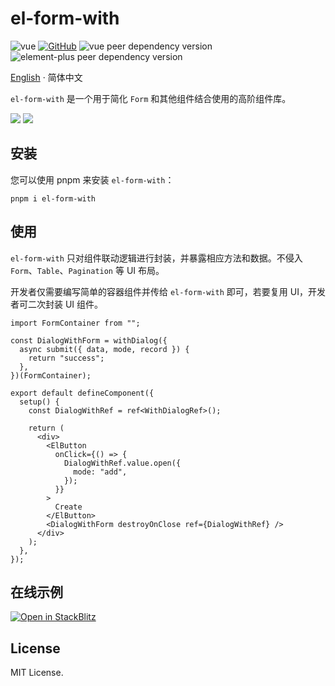 # el-form-with

![vue](https://img.shields.io/badge/Vue_3-4FC08D?logo=vue.js&labelColor=263238)
[![GitHub](https://img.shields.io/github/license/binghuis/el-form-with.svg)](https://github.com/binghuis/el-form-with/blob/main/LICENSE)
![vue peer dependency version](https://img.shields.io/npm/dependency-version/el-form-with/peer/vue?labelColor=263238)
![element-plus peer dependency version](https://img.shields.io/npm/dependency-version/el-form-with/peer/element-plus?labelColor=263238)

[English](./README.md) · 简体中文

<div align="left">

`el-form-with` 是一个用于简化 `Form` 和其他组件结合使用的高阶组件库。

</div>

<img src='https://raw.githubusercontent.com/binghuis/assets/main/el-form-with/with-dialog.avif' />

<img src='https://raw.githubusercontent.com/binghuis/assets/main/el-form-with/with-table.avif' />

## 安装

您可以使用 pnpm 来安装 `el-form-with`：

`pnpm i el-form-with`

## 使用

`el-form-with` 只对组件联动逻辑进行封装，并暴露相应方法和数据。不侵入 `Form`、`Table`、`Pagination` 等 UI 布局。

开发者仅需要编写简单的容器组件并传给 `el-form-with` 即可，若要复用 UI，开发者可二次封装 UI 组件。

```tsx
import FormContainer from "";

const DialogWithForm = withDialog({
  async submit({ data, mode, record }) {
    return "success";
  },
})(FormContainer);

export default defineComponent({
  setup() {
    const DialogWithRef = ref<WithDialogRef>();

    return (
      <div>
        <ElButton
          onClick={() => {
            DialogWithRef.value.open({
              mode: "add",
            });
          }}
        >
          Create
        </ElButton>
        <DialogWithForm destroyOnClose ref={DialogWithRef} />
      </div>
    );
  },
});
```

## 在线示例

[![Open in StackBlitz](https://developer.stackblitz.com/img/open_in_stackblitz_small.svg)](https://stackblitz.com/github/binghuis/el-form-with/tree/main/samples/basic)

## License

MIT License.
